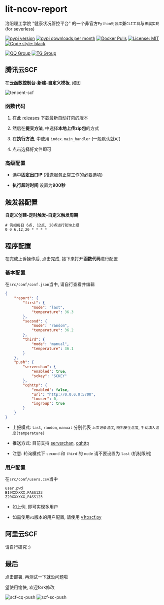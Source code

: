 # lit-ncov-report
洛阳理工学院 "健康状况管控平台" 的一个非官方`Python封装库`兼`CLI工具`与`拓展实现` (for severless)

[![pypi version](https://img.shields.io/pypi/v/litncov)](https://pypi.org/project/litncov/)
[![pypi downloads per month](https://img.shields.io/pypi/dm/litncov)](https://pypi.org/project/litncov/)
[![Docker Pulls](https://img.shields.io/docker/pulls/icepie/litncov.svg)](https://hub.docker.com/r/icepie/litncov/)
[![License: MIT](https://img.shields.io/badge/License-MIT-brightgreen.svg)](https://opensource.org/licenses/MIT)
[![Code style: black](https://img.shields.io/badge/code%20style-black-000000.svg)](https://github.com/psf/black)

[![QQ Group](https://img.shields.io/badge/QQ%20Group-768887710-red.svg)](https://jq.qq.com/?_wv=1027&k=lz0XyN86)
[![TG Group](https://img.shields.io/badge/TG%20Group-lit_edu-blue.svg)](https://t.me/lit_edu)

## 腾讯云SCF

在**云函数控制台-新建-自定义模板**, 如图

![tencent-scf](https://vkceyugu.cdn.bspapp.com/VKCEYUGU-b1ebbd3c-ca49-405b-957b-effe60782276/f35d1ce1-18b8-4f00-8452-6edf3118011b.png)

### 函数代码

1. 在此 [releases](https://github.com/icepie/lit-ncov-report/releases/tag/lit-ncov-report-scf) 下载最新自动打包的版本

2. 然后在**提交方法**, 中选择**本地上传zip包**的方式

3. 在**执行方法**, 中使用 `index.main_handler` (一般默认就可)

3. 点击选择好文件即可

### 高级配置

- 选中**固定出口IP** (推送服务正常工作的必要选项)

- **执行超时时间** 设置为**900秒**

## 触发器配置

**自定义创建-定时触发-自定义触发周期**

```corn
# 例如每日 6点, 12点, 20点进行轮询上报
0 0 6,12,20 * * * *
```

## 程序配置

在完成上诉操作后, 点击完成, 接下来打开**函数代码**进行配置

### 基本配置

在`src/conf/conf.json`当中, 请自行查看并编辑

```json
{
    "report": {
        "first": {
            "mode": "last",
            "temperature": 36.3
        },
        "second": {
            "mode": "random",
            "temperature": 36.2
        },
        "third": {
            "mode": "manual",
            "temperature": 36.1
        }
    },
    "push": {
        "serverchan": {
            "enabled": true,
            "sckey": "SCKEY"
        },
        "cqhttp": {
            "enabled": false,
            "url": "http://0.0.0.0:5700",
            "touser": 0,
            "isgroup": true
        }
    }
}
```

- 上报模式: `last`, `random`, `manual` 分别代表 `上次记录温度`, `随机安全温度`, `手动填入温度(temperature)`

- 推送方式: 目前支持 [serverchan](http://sc.ftqq.com), [cqhttp](https://github.com/Mrs4s/go-cqhttp)

- 注意: 轮询模式下 `second` 和 `third` 的 `mode` 请不要设置为 `last` (机制限制)

### 用户配置

在`src/conf/users.csv`当中

```csv
user,pwd
B19XXXXXX,PASS123
Z20XXXXXX,PASS123
```

- 如上例, 即可实现多用户

- 如需使用`v1`版本的用户配置, 请使用 [v1toscf.py](https://github.com/icepie/lit-ncov-report/blob/scf/v1toscf.py)

## 阿里云SCF
请自行研究 :)


## 最后

点击部署, 再测试一下就没问题啦

望使用愉快, 欢迎fork修改

![scf-cq-push](https://vkceyugu.cdn.bspapp.com/VKCEYUGU-b1ebbd3c-ca49-405b-957b-effe60782276/ae0a2dc0-3880-45ec-b9b6-57e2af3e3887.jpg)
![scf-sc-push](https://vkceyugu.cdn.bspapp.com/VKCEYUGU-b1ebbd3c-ca49-405b-957b-effe60782276/b1f69c81-6c58-4321-8b89-e7a56f98d5b3.jpg) 
